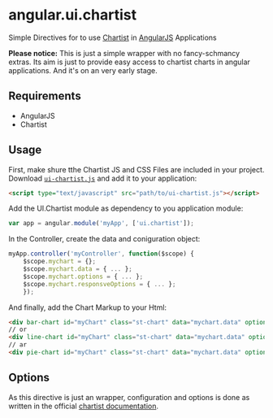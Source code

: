 # angular.ui.chartist

Simple Directives for to use [Chartist](https://gionkunz.github.io/chartist-js/index.html) in [AngularJS](https://angularjs.org) Applications

**Please notice:** This is just a simple wrapper with no fancy-schmancy extras. Its aim is just to provide easy access to chartist charts in angular applications. And it's on an very early stage.

## Requirements

* AngularJS
* Chartist

## Usage

First, make shure tthe Chartist JS and CSS Files are included in your project.
Download [`ui-chartist.js`](https://raw.githubusercontent.com/rotorstudio/angular-ui-chartist/master/src/ui-chartist.js) and add it to your application:

```html
<script type="text/javascript" src="path/to/ui-chartist.js"></script>
```

Add the UI.Chartist module as dependency to you application module:

```javascript
var app = angular.module('myApp', ['ui.chartist']);
```

In the Controller, create the data and coniguration object:

```javascript
myApp.controller('myController', function($scope) {
    $scope.mychart = {};
    $scope.mychart.data = { ... };
    $scope.mychart.options = { ... };
    $scope.mychart.responsveOptions = { ... };
    });
```

And finally, add the Chart Markup to your Html:

```html
<div bar-chart id="myChart" class="st-chart" data="mychart.data" options="mychart.options"></div>
// or
<div line-chart id="myChart" class="st-chart" data="mychart.data" options="mychart.options"></div>
// ar
<div pie-chart id="myChart" class="st-chart" data="mychart.data" options="mychart.options"></div>
```

## Options

As this directive is just an wrapper, configuration and options is done as written in the official [chartist documentation](https://gionkunz.github.io/chartist-js/api-documentation.html).
